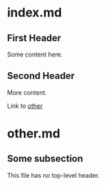 # index.md

## First Header

Some content here.

## Second Header

More content.

Link to [other](#other.md)


# other.md

## Some subsection

This file has no top-level header.

